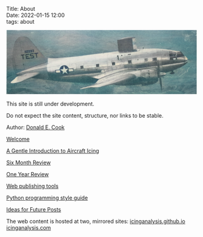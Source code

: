 Title: About   
Date: 2022-01-15 12:00  
tags: about  

![A C-46, a large two engine, propeller driven low-wing airplane. It is modified for icing flight test, with a large (8 ft. by 5 ft.) test airfoil is mounted on top of the body. 'TEST' is emblazened on the tail.](images%2Fairplane_banner_colorized.png)  

This site is still under development.

Do not expect the site content, structure, nor links to be stable.  

Author: [Donald E. Cook]({filename}donald-cook.md)  

[Welcome]({filename}introduction.md)  

[A Gentle Introduction to Aircraft Icing]({filename}a_gentle_introduction_to_aircraft_icing.md)  

[Six Month Review]({filename}six_month_review.md)  

[One Year Review]({filename}one%20year%20review.md)  

[Web publishing tools]({filename}web%20publishing%20tools.md)  

[Python programming style guide]({filename}python_style_guide.md)  

[Ideas for Future Posts]({filename}ideas.md)  

The web content is hosted at two, mirrored sites:
[icinganalysis.github.io](https://icinganalysis.github.io/)  
[icinganalysis.com](https://icinganalysis.com/)  
